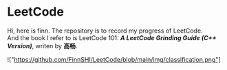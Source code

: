 # LeetCode
Hi, here is finn.
The repository is to record my progress of LeetCode. </br>
And the book I refer to is LeetCode 101: **_A LeetCode Grinding Guide (C++ Version)_**, writen by **高畅**.

!["https://github.com/FinnSHI/LeetCode/blob/main/img/classification.png"]
